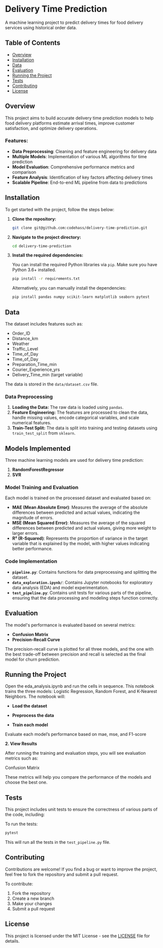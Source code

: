 # Delivery Time Prediction

A machine learning project to predict delivery times for food delivery services using historical order data.

## Table of Contents

- [Overview](#overview)
- [Installation](#installation)
- [Data](#data)
- [Evaluation](#evaluation)
- [Running the Project](#running-the-project)
- [Tests](#tests)
- [Contributing](#contributing)
- [License](#license)

## Overview

This project aims to build accurate delivery time prediction models to help food delivery platforms estimate arrival times, improve customer satisfaction, and optimize delivery operations.

### Features:

- **Data Preprocessing**: Cleaning and feature engineering for delivery data
- **Multiple Models**: Implementation of various ML algorithms for time prediction
- **Model Evaluation**: Comprehensive performance metrics and comparison
- **Feature Analysis**: Identification of key factors affecting delivery times
- **Scalable Pipeline**: End-to-end ML pipeline from data to predictions

## Installation

To get started with the project, follow the steps below:

1. **Clone the repository:**

   ```bash
   git clone git@github.com:codehass/delivery-time-prediction.git
   ```

2. **Navigate to the project directory:**

   ```bash
   cd delivery-time-prediction
   ```

3. **Install the required dependencies:**

   You can install the required Python libraries via `pip`. Make sure you have Python 3.6+ installed.

   ```bash
   pip install -r requirements.txt
   ```

   Alternatively, you can manually install the dependencies:

   ```bash
   pip install pandas numpy scikit-learn matplotlib seaborn pytest
   ```

## Data

The dataset includes features such as:

- Order_ID
- Distance_km
- Weather
- Traffic_Level
- Time_of_Day
- Time_of_Day
- Preparation_Time_min
- Courier_Experience_yrs
- Delivery_Time_min (target variable)

The data is stored in the `data/dataset.csv` file.

### Data Preprocessing

1. **Loading the Data:** The raw data is loaded using `pandas`.
2. **Feature Engineering:** The features are processed to clean the data, handle missing values, encode categorical variables, and scale numerical features.
3. **Train-Test Split:** The data is split into training and testing datasets using `train_test_split` from `sklearn`.

## Models Implemented

Three machine learning models are used for delivery time prediction:

1. **RandomForestRegressor**
2. **SVR**

### Model Training and Evaluation

Each model is trained on the processed dataset and evaluated based on:

- **MAE (Mean Absolute Error)**: Measures the average of the absolute differences between predicted and actual values, indicating the magnitude of errors.
- **MSE (Mean Squared Error)**: Measures the average of the squared differences between predicted and actual values, giving more weight to larger errors.
- **R² (R-Squared)**: Represents the proportion of variance in the target variable that is explained by the model, with higher values indicating better performance.

### Code Implementation

- **`pipeline.py`**: Contains functions for data preprocessing and splitting the dataset.
- **`data_exploration.ipynb/`**: Contains Jupyter notebooks for exploratory data analysis (EDA) and model experimentation.
- **`test_pipeline.py`**: Contains unit tests for various parts of the pipeline, ensuring that the data processing and modeling steps function correctly.

## Evaluation

The model's performance is evaluated based on several metrics:

- **Confusion Matrix**
- **Precision-Recall Curve**

The precision-recall curve is plotted for all three models, and the one with the best trade-off between precision and recall is selected as the final model for churn prediction.

## Running the Project

Open the eda_analysis.ipynb and run the cells in sequence. This notebook trains the three models: Logistic Regression, Random Forest, and K-Nearest Neighbors. The notebook will:

- **Load the dataset**

- **Preprocess the data**

- **Train each model**

Evaluate each model’s performance based on mae, mse, and F1-score

**2. View Results**

After running the training and evaluation steps, you will see evaluation metrics such as:

Confusion Matrix

These metrics will help you compare the performance of the models and choose the best one.

## Tests

This project includes unit tests to ensure the correctness of various parts of the code, including:

To run the tests:

```bash
pytest
```

This will run all the tests in the `test_pipeline.py` file.

## Contributing

Contributions are welcome! If you find a bug or want to improve the project, feel free to fork the repository and submit a pull request.

To contribute:

1. Fork the repository
2. Create a new branch
3. Make your changes
4. Submit a pull request

## License

This project is licensed under the MIT License - see the [LICENSE](LICENSE) file for details.
